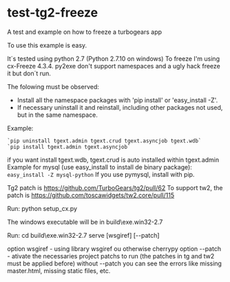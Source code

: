 # test-tg2-freeze
A test and example on how to freeze a turbogears app

To use this example is easy.

It´s tested using python 2.7 (Python 2.7.10 on windows)
To freeze I'm using cx-Freeze 4.3.4.
py2exe don't support namespaces and a ugly hack freeze it but don´t run.

The folowing must be observed:
- Install all the namespace packages with 'pip install' or 'easy_install -Z'.
- If necessary uninstall it and reinstall, including other packages not used, but in the same namespace.

Example:

	`pip uninstall tgext.admin tgext.crud tgext.asyncjob tgext.wdb`
	`pip install tgext.admin tgext.asyncjob`
if you want install tgext.wdb, tgext.crud is auto installed within tgext.admin
Example for mysql (use easy_install to install de binary package):
	`easy_install -Z mysql-python`
If you use pymysql, install with pip.

Tg2 patch is https://github.com/TurboGears/tg2/pull/62
To support tw2, the patch is https://github.com/toscawidgets/tw2.core/pull/115

Run:
python setup_cx.py

The windows executable will be in build\exe.win32-2.7

Run:
cd build\exe.win32-2.7
serve [wsgiref] [--patch]

option wsgiref - using library wsgiref ou otherwise cherrypy
option --patch - ativate the necessaries project patchs to run
(the patches in tg and tw2 must be applied before)
without --patch you can see the errors like missing master.html, missing static files, etc.
